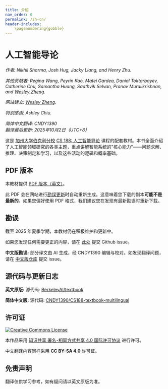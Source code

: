 ```yaml
---
title: 介绍
nav_order: 0
permalink: /zh-cn/
header-includes:
    \pagenumbering{gobble}
---
```


# 人工智能导论

_作者: Nikhil Sharma, Josh Hug, Jacky Liang, and Henry Zhu._

_其他贡献者: Regina Wang, Peyrin Kao, Matei Gardea, Danial Toktarbayev, Catherine Chu, Samantha Huang, Saathvik Selvan, Pranav Muralikrishnan, and [Wesley Zheng](https://wkaiz.github.io)._

_网站建立: [Wesley Zheng](https://wkaiz.github.io)._

_特别感谢: Ashley Chiu._

_简体中文翻译: CNDY1390_  
_翻译最后更新: 2025年10月2日（UTC+8）_


这是 [加州大学伯克利分校](https://eecs.berkeley.edu/) [CS 188: 人工智能导论](https://inst.eecs.berkeley.edu/~cs188) 课程的配套教材。本书全面介绍了人工智能领域研究的各类主题，重点讲解智能系统的"核心能力"——问题求解、推理、决策制定和学习，以及这些活动的逻辑和概率基础。

## PDF 版本

本教材提供 [PDF 版本（英文）](https://inst.eecs.berkeley.edu/~cs188/textbook/textbook_full.pdf)。

此 PDF 会在网站进行[勘误更新](#勘误)时自动重新生成。这意味着您下载的副本**可能不是最新的**。如果您偏好使用 PDF 格式，我们建议您在发现有最新勘误时重新下载。

## 勘误

截至 2025 年夏季学期，本教材仍在积极维护和更新中。

如果您发现任何需要更正的内容，请在 [此处](https://github.com/BerkeleyAI/textbook/issues) 提交 Github issue。

**中文版勘误:**  部分译文由 AI 生成，经 CNDY1390 编辑与校对。如发现翻译问题，请在 [中文版仓库](https://github.com/CNDY1390/CS188-textbook-multilingual/issues) 提交 issue。

## 源代码与更新日志

**英文原版:** 源代码: [BerkeleyAI/textbook](https://github.com/BerkeleyAI/textbook)

**简体中文版:** 源代码: [CNDY1390/CS188-textbook-multilingual](https://github.com/CNDY1390/CS188-textbook-multilingual)

## 许可证

<a rel="license" href="http://creativecommons.org/licenses/by-sa/4.0/"><img alt="Creative Commons License" style="border-width:0" src="https://i.creativecommons.org/l/by-sa/4.0/88x31.png" /></a>

本作品采用 <a rel="license" href="http://creativecommons.org/licenses/by-sa/4.0/">知识共享 署名-相同方式共享 4.0 国际许可协议</a> 进行许可。

中文翻译内容同样采用 **CC BY-SA 4.0** 许可证。

## 免责声明

翻译仅供学习参考，如有疑问请以英文原版为准。
